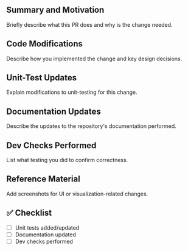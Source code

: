## Summary and Motivation
Briefly describe what this PR does and why is the change needed. 

## Code Modifications
Describe how you implemented the change and key design decisions.

## Unit-Test Updates
Explain modifications to unit-testing for this change.

## Documentation Updates
Describe the updates to the repository's documentation performed.

## Dev Checks Performed
List what testing you did to confirm correctness.

## Reference Material
Add screenshots for UI or visualization-related changes.

## ✅ Checklist
- [ ] Unit tests added/updated  
- [ ] Documentation updated  
- [ ] Dev checks performed  